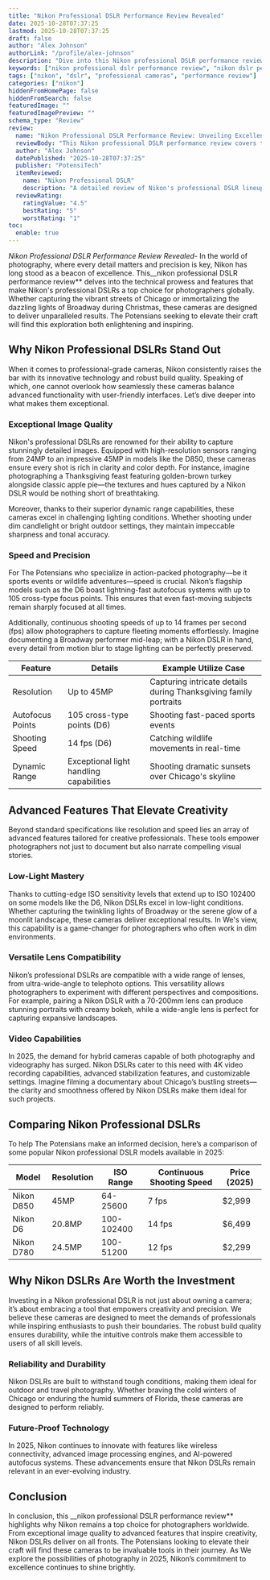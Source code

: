 ```yaml
---
title: "Nikon Professional DSLR Performance Review Revealed"
date: 2025-10-28T07:37:25
lastmod: 2025-10-28T07:37:25
draft: false
author: "Alex Johnson"
authorLink: "/profile/alex-johnson"
description: "Dive into this Nikon professional DSLR performance review to explore cutting-edge features, exceptional image quality, and why Nikon remains a top choice for professionals worldwide."
keywords: ["nikon professional dslr performance review", "nikon dslr performance insights", "professional nikon dslr review 2025"]
tags: ["nikon", "dslr", "professional cameras", "performance review"]
categories: ["nikon"]
hiddenFromHomePage: false
hiddenFromSearch: false
featuredImage: ""
featuredImagePreview: ""
schema_type: "Review"
review:
  name: "Nikon Professional DSLR Performance Review: Unveiling Excellence"
  reviewBody: "This Nikon professional DSLR performance review covers the latest advancements, including image quality, speed, and creative features, making Nikon a leader in professional photography."
  author: "Alex Johnson"
  datePublished: "2025-10-28T07:37:25"
  publisher: "PotensiTech"
  itemReviewed:
    name: "Nikon Professional DSLR"
    description: "A detailed review of Nikon's professional DSLR lineup, highlighting superior image quality, advanced autofocus, and robust build for demanding photographers."
  reviewRating:
    ratingValue: "4.5"
    bestRating: "5"
    worstRating: "1"
toc:
  enable: true
---
```



*Nikon Professional DSLR Performance Review Revealed*- In the world of photography, where every detail matters and precision is key, Nikon has long stood as a beacon of excellence. This__nikon professional DSLR performance review** delves into the technical prowess and features that make Nikon's professional DSLRs a top choice for photographers globally. Whether capturing the vibrant streets of Chicago or immortalizing the dazzling lights of Broadway during Christmas, these cameras are designed to deliver unparalleled results. The Potensians seeking to elevate their craft will find this exploration both enlightening and inspiring.

## Why Nikon Professional DSLRs Stand Out

When it comes to professional-grade cameras, Nikon consistently raises the bar with its innovative technology and robust build quality. Speaking of which, one cannot overlook how seamlessly these cameras balance advanced functionality with user-friendly interfaces. Let’s dive deeper into what makes them exceptional.

### Exceptional Image Quality

Nikon's professional DSLRs are renowned for their ability to capture stunningly detailed images. Equipped with high-resolution sensors ranging from 24MP to an impressive 45MP in models like the D850, these cameras ensure every shot is rich in clarity and color depth. For instance, imagine photographing a Thanksgiving feast featuring golden-brown turkey alongside classic apple pie—the textures and hues captured by a Nikon DSLR would be nothing short of breathtaking.

Moreover, thanks to their superior dynamic range capabilities, these cameras excel in challenging lighting conditions. Whether shooting under dim candlelight or bright outdoor settings, they maintain impeccable sharpness and tonal accuracy.

### Speed and Precision

For The Potensians who specialize in action-packed photography—be it sports events or wildlife adventures—speed is crucial. Nikon’s flagship models such as the D6 boast lightning-fast autofocus systems with up to 105 cross-type focus points. This ensures that even fast-moving subjects remain sharply focused at all times.

Additionally, continuous shooting speeds of up to 14 frames per second (fps) allow photographers to capture fleeting moments effortlessly. Imagine documenting a Broadway performer mid-leap; with a Nikon DSLR in hand, every detail from motion blur to stage lighting can be perfectly preserved.

<div class="table-responsive">
<table class="html-table">
<thead>
<tr>
<th>Feature</th>
<th>Details</th>
<th>Example Utilize Case</th>
</tr>
</thead>
<tbody>
<tr>
<td>Resolution</td>
<td>Up to 45MP</td>
<td>Capturing intricate details during Thanksgiving family portraits</td>
</tr>
<tr>
<td>Autofocus Points</td>
<td>105 cross-type points (D6)</td>
<td>Shooting fast-paced sports events</td>
</tr>
<tr>
<td>Shooting Speed</td>
<td>14 fps (D6)</td>
<td>Catching wildlife movements in real-time</td>
</tr>
<tr>
<td>Dynamic Range</td>
<td>Exceptional light handling capabilities</td>
<td>Shooting dramatic sunsets over Chicago's skyline</td>
</tr>
</tbody>
</table>
</div>

## Advanced Features That Elevate Creativity

Beyond standard specifications like resolution and speed lies an array of advanced features tailored for creative professionals. These tools empower photographers not just to document but also narrate compelling visual stories.

### Low-Light Mastery

Thanks to cutting-edge ISO sensitivity levels that extend up to ISO 102400 on some models like the D6, Nikon DSLRs excel in low-light conditions. Whether capturing the twinkling lights of Broadway or the serene glow of a moonlit landscape, these cameras deliver exceptional results. In We's view, this capability is a game-changer for photographers who ofte​n work in dim environments.

### Versatile Lens Compatibility

Nikon’s professional DSLRs are compatible with a wide range of lenses, from ultr​a-wide-angle to telephoto options. This versatility allows photographers to experiment with different perspectives and compositions. For example, pairing a Nikon DSLR with a 70-200mm lens can produce stunning portraits with creamy bokeh, while a wide-angle lens is perfect for capturing expansive landscapes.

### Video Capabilities

In 2025, the demand for hybrid cameras capable of both photography and videography has surged. Nikon DSLRs cater to this need with 4K video recording capabilities, advanced stabilization features, and customizable settings. Imagine filming a documentary about Chicago’s bustling streets—the clarity and smoothness offered by Nikon DSLRs make them ideal for such projects.

## Comparing Nikon Professional DSLRs

To help The Potensians make an informed decision, here’s a comparison of some popu​lar Nikon professional DSLR models available in 2025:

<div class="table-responsive">
<table class="html-table">
<thead>
<tr>
<th>Model</th>
<th>Resolution</th>
<th>ISO Range</th>
<th>Continuous Shooting Speed</th>
<th>Price (2025)</th>
</tr>
</thead>
<tbody>
<tr>
<td>Nikon D850</td>
<td>45MP</td>
<td>64-25600</td>
<td>7 fps</td>
<td>$2,999</td>
</tr>
<tr>
<td>Nikon D6</td>
<td>20.8MP</td>
<td>100-102400</td>
<td>14 fps</td>
<td>$6,499</td>
</tr>
<tr>
<td>Nikon D780</td>
<td>24.5MP</td>
<td>100-51200</td>
<td>12 fps</td>
<td>$2,299</td>
</tr>
</tbody>
</table>
</div>

## Why Nikon DSLRs Are Worth the Investment

Investing in a Nikon professional DSLR is not just about owning a camera; it’s about embracing a tool that empowers creativity and precision. We believe these cameras are designed to meet the demands of professionals while inspiring enthusiasts to push their boundaries. The robust build qu​ality ensures durability, while the intuitive controls make them accessible to users of all skill levels.

### Reliability and Durability

Nikon DSLRs are built to withstand tough conditions, making them ideal for outdoor and travel photography. Whether braving the cold winters of Chicago or enduring the humid summers of Florida, these cameras are designed to perform reliably.

### Future-Proof Technology

In 2025, Nikon continues to innovate with features like wireless connectivity, advanced image processing engines, and AI-powered autofocus systems. These advancements ensure that Nikon DSLRs remain relevant in an ever-evolving industry.

## Conclusion

In conclusion, this __nikon professional DSLR performance review** highlights why Nikon remains a top choice for photographers worldwide. From exceptional image quality to advanced features that inspire creativity, Nikon DSLRs deliver on all fronts. The Potensians looking to elevate their craft will find these cameras to be invaluable tools in their journey. As We explore the possibilities of photography in 2025, Nikon’s commitment to excellence continues to shine brightly.